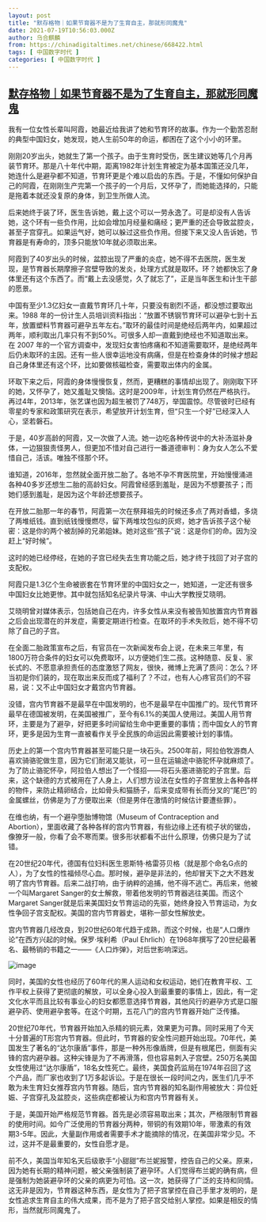 ```yaml
---
layout: post
title: "默存格物｜如果节育器不是为了生育自主，那就形同魔鬼"
date: 2021-07-19T10:56:03.000Z
author: 乌合麒麟
from: https://chinadigitaltimes.net/chinese/668422.html
tags: [ 中国数字时代 ]
categories: [ 中国数字时代 ]
---
```

<!--1626692163000-->
[默存格物｜如果节育器不是为了生育自主，那就形同魔鬼](https://chinadigitaltimes.net/chinese/668422.html)
------

<div>
<p>我有一位女性长辈叫阿霞，她最近给我讲了她和节育环的故事。作为一个勤苦忍耐的典型中国妇女，她发现，她人生前50年的命运，都困在了这个小小的环里。</p><p>刚刚20岁出头，她就生了第一个孩子。由于生育时受伤，医生建议她等几个月再装节育环。那是八十年代中期，距离1982年计划生育被定为基本国策还没几年，她连什么是避孕都不知道，节育环更是个难以启齿的东西。于是，不懂如何保护自己的阿霞，在刚刚生产完第一个孩子的一个月后，又怀孕了，而她能选择的，只能是拖着本就还没复原的身体，到卫生所做人流。</p><p>后来她终于装了环，医生告诉她，戴上这个可以一劳永逸了。可是却没有人告诉她，这个环有一些负作用，比如会增加月经量和痛经；更严重的还会导致盆腔炎，甚至子宫穿孔。如果运气好，她可以躲过这些负作用。但接下来又没人告诉她，节育器是有寿命的，顶多只能放10年就必须取出来。</p><p>阿霞到了40岁出头的时候，盆腔出现了严重的炎症，她不得不去医院，医生发现，是节育器长期摩擦子宫壁导致的发炎，处理方式就是取环。环？她都快忘了身体里还有这个东西了。而“戴上去没感觉，久了就忘了”，正是当年医生和计生干部的愿景。</p><p>中国有至少1.3亿妇女一直戴节育环几十年，只要没有剧烈不适，都没想过要取出来。1988 年的一份计生人员培训资料指出：“放置不锈钢节育环可以避孕七到十五年，放置塑料节育器可避孕五年左右。”取环的最佳时间是绝经后两年内，如果超过两年，顺利取出几率只有不到50%。可很多人却一直戴到绝经也不知道取出来。在 2007 年的一个官方调查中，发现妇女害怕疼痛和不知道需要取环，是绝经两年后仍未取环的主因。还有一些人很幸运地没有病痛，但是在检查身体的时候才想起自己身体里还有这个环，比如要做核磁检查，需要取出体内的金属。</p><p>环取下来之后，阿霞的身体慢慢恢复，然而，更糟糕的事情却出现了。刚刚取下环的她，又怀孕了，她又羞耻又懊恼。这时是2009年，计划生育仍然在严格执行。再过4年，2013年，张艺谋也因为超生被罚了748万，举国震惊。尽管彼时已经有零星的专家和政策研究在表示，希望放开计划生育，但“只生一个好”已经深入人心，坚若磐石。</p><p>于是，40岁高龄的阿霞，又一次做了人流。她一边吃各种传说中的大补汤滋补身体，一边狠狠责怪男人，但更加不惜对自己进行一番道德审判：身为女人怎么不爱惜自己，活该。唯独不怪那个环。</p><p>谁知道，2016年，忽然就全面开放二胎了。各地不孕不育医院里，开始慢慢涌进各种40多岁还想生二胎的高龄妇女。阿霞曾经感到羞耻，是因为不想要孩子；而她们感到羞耻，是因为这个年龄还想要孩子。</p><p>在开放二胎那一年的春节，阿霞第一次在祭拜祖先的时候还多点了两对香蜡，多烧了两堆纸钱。直到纸钱慢慢燃尽，留下两堆坟包似的灰烬，她才告诉孩子这个秘密：这是你的两个被刮掉的兄弟姐妹。她对这些“孩子”说：这是你们的命。因为没赶上“好时候”。</p><p>这时的她已经停经，在她的子宫已经失去生育功能之后，她才终于找回了对子宫的支配权。</p><p>阿霞只是1.3亿个生命被嵌套在节育环里的中国妇女之一，她知道，一定还有很多中国妇女比她更惨。其中就包括知名纪录片导演、中山大学教授艾晓明。</p><p>艾晓明曾对媒体表示，包括她自己在内，许多女性从来没有被告知放置宫内节育器之后会出现潜在的并发症，需要定期进行检查。在取环的手术失败后，她不得不切除了自己的子宫。</p><p>在全面二胎政策宣布之后，有官员在一次新闻发布会上说，在未来三年里，有1800万符合条件的妇女可以免费取环，以方便她们生二孩。这种随意、反复、家长式的、不愿意承担责任的态度激怒了网友，很快，微博上充满了质问：怎么？环当初是你们装的，现在取出来反而成了福利了？不过，也有人心疼官员们的不容易，说：又不止中国妇女才戴宫内节育器。</p><p>没错，宫内节育器不是最早在中国发明的，也不是最早在中国推广的。现代节育环最早在德国被发明，在美国被推广，至今有6.1%的美国人使用过。美国人用节育环，主要是为了避孕，好把更多时间留给生命中更重要的事情；而中国女人的节育环，更多是因为生育一直被看作关乎全民族的命运因此需要被计划的事情。</p><p>历史上的第一个宫内节育器甚至可能只是一块石头。2500年前，阿拉伯牧游商人喜欢骑骆驼做生意，因为它们耐渴又能驮，可一旦在运输途中骆驼怀孕就麻烦了。为了防止骆驼怀孕，阿拉伯人想出了一个怪招——将石头塞进骆驼的子宫里。后来，这个缺德的方式被用在了人身上，人们想方设法在女性的子宫里放上各种各样的物件，来防止精卵结合，比如骨头和猫肠子，后来变成带有长而分叉的“尾巴”的金属螺丝，仿佛是为了方便取出来（但是男伴在激情的时候估计要遭些罪）。</p><p>在维也纳，有一个避孕堕胎博物馆（Museum of Contraception and Abortion），里面收藏了各种各样的宫内节育器，有些边缘上还有梳子状的锯齿，像獠牙一般，你看了会不寒而栗。很多形状都看不出什么原理，仿佛只是为了试错。</p><p>在20世纪20年代，德国有位妇科医生恩斯特·格雷芬贝格（就是那个命名G点的人），为了女性的性福倾尽心血。那时候，避孕是非法的，他却冒天下之大不韪发明了宫内节育器。后来二战打响，由于纳粹的追捕，他不得不逃亡。再后来，他被一个叫Margaret Sanger的女士解救，带着他发明的节育器逃往美国。而这个Margaret Sanger就是后来美国妇女节育运动的先驱，她终身投入节育运动，为女性争回子宫支配权。美国的宫内节育器史，堪称一部女性解放史。</p><p>宫内节育器几经改良，到20世纪60年代趋于成熟，而这个时候，也是“人口爆炸论”在西方兴起的时候。保罗‧埃利希（Paul Ehrlich）在1968年撰写了20世纪最著名、最畅销的书籍之一——《人口炸弹》，对后世影响深远。</p><p><img src="https://chinadigitaltimes.net/chinese/files/2021/07/post-668422-60f559cd9a8b3." alt="image" /></p><p>同时，美国的女性也经历了60年代的黑人运动和女权运动，她们在教育平权、工作平权上获得了更彻底的解放，可以全身心投入到最重要的事情上，因此，有一定文化水平而且比较有事业心的妇女都愿意选择节育器，其他风行的避孕方式是口服避孕药、使用避孕套等。在这个时期，五花八门的宫内节育器开始广泛传播。</p><p>20世纪70年代，节育器开始加入杀精的铜元素，效果更为可靠。同时采用了今天十分普遍的T形宫内节育器。但此时，节育器的安全性问题开始出现。70年代，美国发生了著名的“达尔康盾”事件，那是一种外形像盾牌，但是有根尾巴，侧面有尖锋的宫内避孕器。这种尖锋是为了不再滑落，但也容易刺入子宫壁。250万名美国女性使用过“达尔康盾”，18名女性死亡。最终，美国食药监局在1974年召回了这个产品，而厂家也收到了1万多起诉讼。于是在很长一段时间之内，医生们几乎不敢为未生育妇女推荐宫内节育器。随后，宫内节育器的知名副作用被放大：异位妊娠、子宫穿孔及盆腔炎，这些病症都被认为和宫内节育器有关。</p><p>于是，美国开始严格规范节育器。首先是必须容易取出来；其次，严格限制节育器的使用时间。如今广泛使用的节育器分两种，带铜的有效期10年，带激素的有效期3-5年。因此，大量副作用或者需要手术才能摘除的情况，在美国非常少见。不过，这并不是最重要的，女性自愿才是。</p><p>前不久，美国当年知名天后级歌手“小甜甜”布兰妮报警，控告自己的父亲。原来，因为她有长期的精神问题，被父亲强制装了避孕环。人们觉得布兰妮的确有病，但是强制为她装避孕环的父亲的病更为可怕。这一次，她获得了广泛的支持和同情。这无非是因为，节育器这种东西，是女性为了把子宫掌控在自己手里才发明的，是女性追求生育自主的伟大成果，而不是为了把子宫交给别人掌控。如果是相反的情形，当然就形同魔鬼了。</p>
</div>
